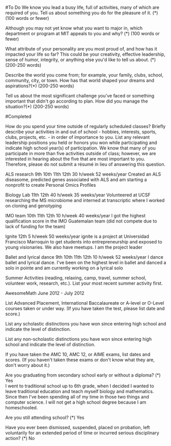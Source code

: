 #To Do 
We know you lead a busy life, full of activities, many of which are required of you. Tell us about something you do for the pleasure of it. (*)(100 words or fewer)

Although you may not yet know what you want to major in, which department or program at MIT appeals to you and why? (*) (100 words or fewer)

What attribute of your personality are you most proud of, and how has it impacted your life so far? This could be your creativity, effective leadership, sense of humor, integrity, or anything else you'd like to tell us about. (*) (200-250 words)

Describe the world you come from; for example, your family, clubs, school, community, city, or town. How has that world shaped your dreams and aspirations?(*) (200-250 words)

Tell us about the most significant challenge you've faced or something important that didn't go according to plan. How did you manage the situation?(*) (200-250 words) 

#Completed

How do you spend your time outside of regularly scheduled classes? Briefly describe your activities in and out of school - hobbies, interests, sports, clubs, projects, etc. - in order of importance to you. List any relevant leadership positions you held or honors you won while participating and indicate high school year(s) of participation. We know that many of you participate in more than five activities outside of class; however, we are interested in hearing about the five that are most important to you. Therefore, please do not submit a résumé in lieu of answering this question.

ALS research 
9th 10th 11th 12th
30 h/week 52 weeks/year 
Created an ALS diseasome, predicted genes associated with ALS and am starting a nonprofit to create Personal Omics Profiles

Biology Lab
11th 12th 
40 h/week 35 weeks/year 
Volunteered at UCSF researching the MS microbiome and interned at transcriptic where I worked on cloning and genotyping 

IMO team 
10th 11th 12th 
10 h/week 40 weeks/year 
I got the highest qualification score in the IMO Guatemalan team (did not compete due to lack of funding for the team)

Ignite 
12th
5 h/week 50 weeks/year 
ignite is a project at Universidad Francisco Marroquin to get students into entrepreneurship and exposed to young visionaries. We also have meetups. I am the project leader

Ballet and lyrical dance 
9th 10th 11th 12th 
10 h/week 52 weeks/year 
I dance ballet and lyrical dance. I've been on the highest level in ballet and danced a solo in pointe and am currently working on a lyrical solo

Summer Activities (reading, relaxing, camp, travel, summer school, volunteer work, research, etc.). List your most recent summer activity first.

AwesomeMath June 2012 - July 2012 

List Advanced Placement, International Baccalaureate or A-level or O-Level courses taken or under way. (If you have taken the test, please list date and score.)

List any scholastic distinctions you have won since entering high school and indicate the level of distinction.

List any non-scholastic distinctions you have won since entering high school and indicate the level of distinction.

If you have taken the AMC 10, AMC 12, or AIME exams, list dates and scores. (If you haven't taken these exams or don't know what they are, don't worry about it.)

Are you graduating from secondary school early or without a diploma? (*)
Yes  
I went to traditional school up to 6th grade, when I decided I wanted to leave traditional education and teach myself biology and mathematics. Since then I've been spending all of my time in those two things and computer science. I will not get a high school degree because I am homeschooled.

Are you still attending school? (*)
Yes 

Have you ever been dismissed, suspended, placed on probation, left voluntarily for an extended period of time or incurred serious disciplinary action? (*)
No 


